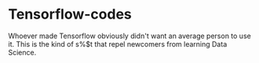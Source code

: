 # Tensorflow-codes

Whoever made Tensorflow obviously didn't want an average person to use it. 
This is the kind of s%$t that repel newcomers from learning Data Science. 
